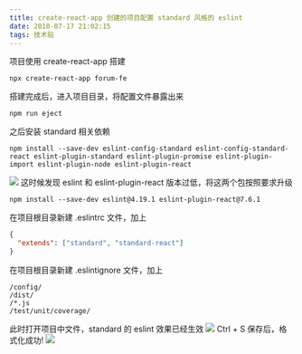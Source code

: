 ```yaml
---
title: create-react-app 创建的项目配置 standard 风格的 eslint
date: 2018-07-17 21:02:15
tags: 技术贴
---
```

项目使用 create-react-app 搭建
```
npx create-react-app forum-fe
```
搭建完成后，进入项目目录，将配置文件暴露出来
```
npm run eject
```

之后安装 standard 相关依赖
```
npm install --save-dev eslint-config-standard eslint-config-standard-react eslint-plugin-standard eslint-plugin-promise eslint-plugin-import eslint-plugin-node eslint-plugin-react
```
<!--more-->

![](http://or7tt6rug.bkt.clouddn.com/react-eslint2%281%29.jpg)
这时候发现 eslint 和 eslint-plugin-react 版本过低，将这两个包按照要求升级
```
npm install --save-dev eslint@4.19.1 eslint-plugin-react@7.6.1
```

在项目根目录新建 .eslintrc 文件，加上
```json
{
  "extends": ["standard", "standard-react"]
}
```

在项目根目录新建 .eslintignore 文件，加上
```
/config/
/dist/
/*.js
/test/unit/coverage/
```

此时打开项目中文件，standard 的 eslint 效果已经生效
![](http://or7tt6rug.bkt.clouddn.com/react-eslint3%281%29.png)
Ctrl + S 保存后，格式化成功!
![](http://or7tt6rug.bkt.clouddn.com/react-eslint4%281%29.png)